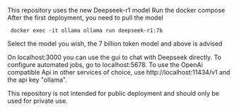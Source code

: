 This repository uses the new Deepseek-r1 model
Run the docker compose
After the first deployment, you need to pull the model

```
 docker exec -it ollama ollama run deepseek-r1:7b
```
Select the model you wish, the 7 billion token model and above is advised

On localhost:3000 you can use the gui to chat with Deepseek directly.
To configure automated jobs, go to localhost:5678.
To use the OpenAi compatible Api in other services of choice, use http://localhost:11434/v1 and the api key "ollama".

This repository is not intended for public deployment and should only be used for private use.